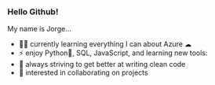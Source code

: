 ### Hello Github!

My name is Jorge...

- 👨‍💻 currently learning everything I can about Azure ☁
   <!-- - Azure Data Factory, MS Fabric, etc.  -->
- ⚡ enjoy Python🐍, SQL, JavaScript, and learning new tools:
  <!--
  - 🐼 working with Pandas!
  - 📊 looking into data visualization tools
  -->
- 💬 always striving to get better at writing clean code
- 🤝 interested in collaborating on projects
